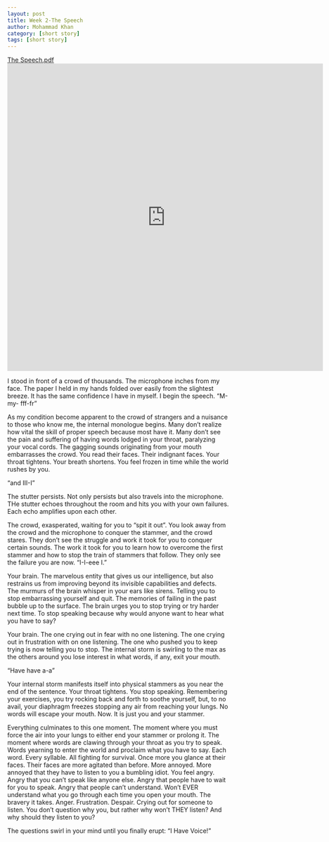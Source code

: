 ```yaml
---
layout: post
title: Week 2-The Speech
author: Mohammad Khan
category: [short story]
tags: [short story]
---
```

<a href="https://drive.google.com/file/d/1ZbXo9n7klvNHsYhGdSxttxLEEyuhfux_/view?usp=sharing">
The Speech.pdf </a>	<!-- <img src="images/marr_pic.jpg" alt=""></a> -->
<br>
<iframe
src="https://drive.google.com/file/d/1ZbXo9n7klvNHsYhGdSxttxLEEyuhfux_/view?usp=sharing&embedded=true"
style="width:718px; height:700px;" frameborder="0"></iframe>
<br>

I stood in front of a crowd of thousands. The microphone inches from my face. The
paper I held in my hands folded over easily from the slightest breeze. It has the same
confidence I have in myself. I begin the speech.
“M-my- fff-fr”

As my condition become apparent to the crowd of strangers and a nuisance to those who know me, the internal monologue begins. Many don’t realize how vital the skill of proper speech because most have it. Many don’t see the pain and suffering of having words lodged in your throat, paralyzing your vocal cords. The gagging sounds originating from your mouth embarrasses the crowd. You read their faces. Their indignant faces. Your throat tightens. Your breath shortens. You feel frozen in time while the world rushes by you.

“and III-I”

The stutter persists. Not only persists but also travels into the microphone. THe
stutter echoes throughout the room and hits you with your own failures. Each echo
amplifies upon each other.

The crowd, exasperated, waiting for you to “spit it out”. You look away from the crowd
and the microphone to conquer the stammer, and the crowd stares. They don’t see the
struggle and work it took for you to conquer certain sounds. The work it took for you
to learn how to overcome the first stammer and how to stop the train of stammers that
follow. They only see the failure you are now.
“I-I-eee I.”

Your brain. The marvelous entity that gives us our intelligence, but also restrains us
from improving beyond its invisible capabilities and defects. The murmurs of the brain
whisper in your ears like sirens. Telling you to stop embarrassing yourself and quit.
The memories of failing in the past bubble up to the surface. The brain urges you to
stop trying or try harder next time. To stop speaking because why would anyone want to
hear what you have to say?

Your brain. The one crying out in fear with no one listening. The one crying out in
frustration with on one listening. The one who pushed you to keep trying is now
telling you to stop. The internal storm is swirling to the max as the others around
you lose interest in what words, if any, exit your mouth.

“Have have a-a”

Your internal storm manifests itself into physical stammers as you near the end of the
sentence. Your throat tightens. You stop speaking. Remembering your exercises, you try
rocking back and forth to soothe yourself, but, to no avail, your diaphragm freezes
stopping any air from reaching your lungs. No words will escape your mouth.
Now. It is just you and your stammer.

Everything culminates to this one moment. The moment where you must force the air into your lungs to either end your stammer or prolong it. The moment where words are clawing through your throat as you try to speak. Words yearning to enter the world and proclaim what you have to say. Each word. Every syllable. All fighting for survival.
Once more you glance at their faces. Their faces are more agitated than before. More
annoyed. More annoyed that they have to listen to you a bumbling idiot. You feel
angry. Angry that you can’t speak like anyone else. Angry that people have to wait for
you to speak. Angry that people can’t understand. Won’t EVER understand what you go
through each time you open your mouth. The bravery it takes.
Anger. Frustration. Despair. Crying out for someone to listen. You don’t question why
you, but rather why won’t THEY listen? And why should they listen to you?

The questions swirl in your mind until you finally erupt:
“I Have Voice!”